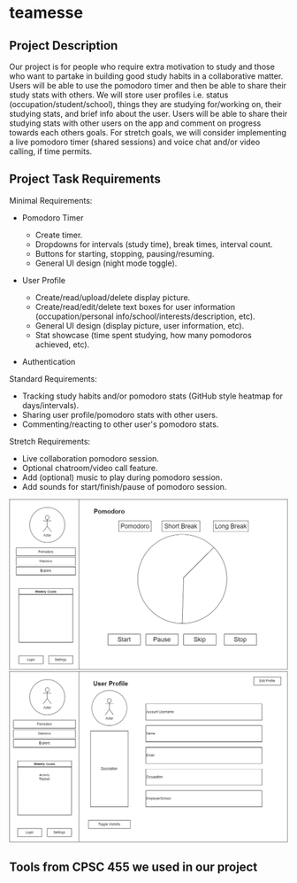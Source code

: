 # teamesse

## Project Description
Our project is for people who require extra motivation to study and those who want to partake in building good study habits in a collaborative matter. Users will be able to use the pomodoro timer and then be able to share their study stats with others. We will store user profiles i.e. status (occupation/student/school), things they are studying for/working on, their studying stats, and brief info about the user. Users will be able to share their studying stats with other users on the app and comment on progress towards each others goals. For stretch goals, we will consider implementing a live pomodoro timer (shared sessions) and voice chat and/or video calling, if time permits.

## Project Task Requirements
Minimal Requirements:
- Pomodoro Timer
  - Create timer.
  - Dropdowns for intervals (study time), break times, interval count.
  - Buttons for starting, stopping, pausing/resuming.
  - General UI design (night mode toggle).

- User Profile
  - Create/read/upload/delete display picture.
  - Create/read/edit/delete text boxes for user information (occupation/personal info/school/interests/description, etc).
  - General UI design (display picture, user information, etc).
  - Stat showcase (time spent studying, how many pomodoros achieved, etc).

- Authentication

Standard Requirements:
- Tracking study habits and/or pomodoro stats (GitHub style heatmap for days/intervals).
- Sharing user profile/pomodoro stats with other users.
- Commenting/reacting to other user's pomodoro stats.

Stretch Requirements:
- Live collaboration pomodoro session.
- Optional chatroom/video call feature.
- Add (optional) music to play during pomodoro session.
- Add sounds for start/finish/pause of pomodoro session.

![pomodoro](https://github.com/dabeedc/teamesse/blob/main/pomodoroproto.drawio.png)
![userprofile](https://github.com/dabeedc/teamesse/blob/main/userprofileproto.drawio.png)

## Tools from CPSC 455 we used in our project
